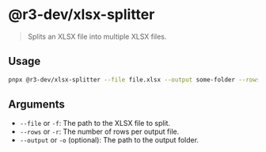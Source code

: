 # @r3-dev/xlsx-splitter

> Splits an XLSX file into multiple XLSX files.

## Usage

```bash
pnpx @r3-dev/xlsx-splitter --file file.xlsx --output some-folder --rows 1000
```

## Arguments

- `--file` or `-f`: The path to the XLSX file to split.
- `--rows` or `-r`: The number of rows per output file.
- `--output` or `-o` (optional): The path to the output folder.
